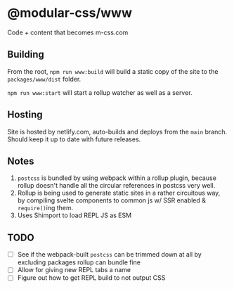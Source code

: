 # @modular-css/www

Code + content that becomes m-css.com

## Building

From the root, `npm run www:build` will build a static copy of the site to the `packages/www/dist` folder.

`npm run www:start` will start a rollup watcher as well as a server.

## Hosting

Site is hosted by netlify.com, auto-builds and deploys from the `main` branch. Should keep it up to date with future releases.

## Notes

1. `postcss` is bundled by using webpack within a rollup plugin, because rollup doesn't handle all the circular references in postcss very well.
2. Rollup is being used to generate static sites in a rather circuitous way, by compiling svelte components to common js w/ SSR enabled & `require()`ing them.
3. Uses Shimport to load REPL JS as ESM

## TODO

- [ ] See if the webpack-built `postcss` can be trimmed down at all by excluding packages rollup can bundle fine
- [ ] Allow for giving new REPL tabs a name
- [ ] Figure out how to get REPL build to not output CSS

